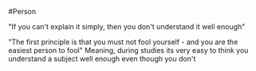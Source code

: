 #Person

"If you can't explain it simply, then you don't understand it well enough"

"The first principle is that you must not fool yourself - and you are the easiest person to fool" Meaning, during studies its very easy to think you understand a subject well enough even though you don't